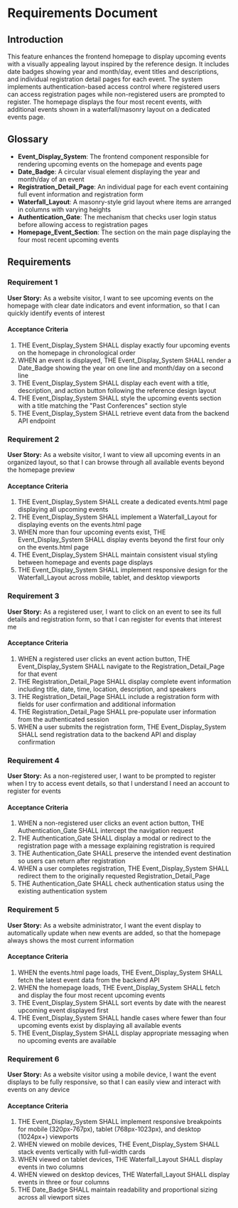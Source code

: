 # Requirements Document

## Introduction

This feature enhances the frontend homepage to display upcoming events with a visually appealing layout inspired by the reference design. It includes date badges showing year and month/day, event titles and descriptions, and individual registration detail pages for each event. The system implements authentication-based access control where registered users can access registration pages while non-registered users are prompted to register. The homepage displays the four most recent events, with additional events shown in a waterfall/masonry layout on a dedicated events page.

## Glossary

- **Event_Display_System**: The frontend component responsible for rendering upcoming events on the homepage and events page
- **Date_Badge**: A circular visual element displaying the year and month/day of an event
- **Registration_Detail_Page**: An individual page for each event containing full event information and registration form
- **Waterfall_Layout**: A masonry-style grid layout where items are arranged in columns with varying heights
- **Authentication_Gate**: The mechanism that checks user login status before allowing access to registration pages
- **Homepage_Event_Section**: The section on the main page displaying the four most recent upcoming events

## Requirements

### Requirement 1

**User Story:** As a website visitor, I want to see upcoming events on the homepage with clear date indicators and event information, so that I can quickly identify events of interest

#### Acceptance Criteria

1. THE Event_Display_System SHALL display exactly four upcoming events on the homepage in chronological order
2. WHEN an event is displayed, THE Event_Display_System SHALL render a Date_Badge showing the year on one line and month/day on a second line
3. THE Event_Display_System SHALL display each event with a title, description, and action button following the reference design layout
4. THE Event_Display_System SHALL style the upcoming events section with a title matching the "Past Conferences" section style
5. THE Event_Display_System SHALL retrieve event data from the backend API endpoint

### Requirement 2

**User Story:** As a website visitor, I want to view all upcoming events in an organized layout, so that I can browse through all available events beyond the homepage preview

#### Acceptance Criteria

1. THE Event_Display_System SHALL create a dedicated events.html page displaying all upcoming events
2. THE Event_Display_System SHALL implement a Waterfall_Layout for displaying events on the events.html page
3. WHEN more than four upcoming events exist, THE Event_Display_System SHALL display events beyond the first four only on the events.html page
4. THE Event_Display_System SHALL maintain consistent visual styling between homepage and events page displays
5. THE Event_Display_System SHALL implement responsive design for the Waterfall_Layout across mobile, tablet, and desktop viewports

### Requirement 3

**User Story:** As a registered user, I want to click on an event to see its full details and registration form, so that I can register for events that interest me

#### Acceptance Criteria

1. WHEN a registered user clicks an event action button, THE Event_Display_System SHALL navigate to the Registration_Detail_Page for that event
2. THE Registration_Detail_Page SHALL display complete event information including title, date, time, location, description, and speakers
3. THE Registration_Detail_Page SHALL include a registration form with fields for user confirmation and additional information
4. THE Registration_Detail_Page SHALL pre-populate user information from the authenticated session
5. WHEN a user submits the registration form, THE Event_Display_System SHALL send registration data to the backend API and display confirmation

### Requirement 4

**User Story:** As a non-registered user, I want to be prompted to register when I try to access event details, so that I understand I need an account to register for events

#### Acceptance Criteria

1. WHEN a non-registered user clicks an event action button, THE Authentication_Gate SHALL intercept the navigation request
2. THE Authentication_Gate SHALL display a modal or redirect to the registration page with a message explaining registration is required
3. THE Authentication_Gate SHALL preserve the intended event destination so users can return after registration
4. WHEN a user completes registration, THE Event_Display_System SHALL redirect them to the originally requested Registration_Detail_Page
5. THE Authentication_Gate SHALL check authentication status using the existing authentication system

### Requirement 5

**User Story:** As a website administrator, I want the event display to automatically update when new events are added, so that the homepage always shows the most current information

#### Acceptance Criteria

1. WHEN the events.html page loads, THE Event_Display_System SHALL fetch the latest event data from the backend API
2. WHEN the homepage loads, THE Event_Display_System SHALL fetch and display the four most recent upcoming events
3. THE Event_Display_System SHALL sort events by date with the nearest upcoming event displayed first
4. THE Event_Display_System SHALL handle cases where fewer than four upcoming events exist by displaying all available events
5. THE Event_Display_System SHALL display appropriate messaging when no upcoming events are available

### Requirement 6

**User Story:** As a website visitor using a mobile device, I want the event displays to be fully responsive, so that I can easily view and interact with events on any device

#### Acceptance Criteria

1. THE Event_Display_System SHALL implement responsive breakpoints for mobile (320px-767px), tablet (768px-1023px), and desktop (1024px+) viewports
2. WHEN viewed on mobile devices, THE Event_Display_System SHALL stack events vertically with full-width cards
3. WHEN viewed on tablet devices, THE Waterfall_Layout SHALL display events in two columns
4. WHEN viewed on desktop devices, THE Waterfall_Layout SHALL display events in three or four columns
5. THE Date_Badge SHALL maintain readability and proportional sizing across all viewport sizes
